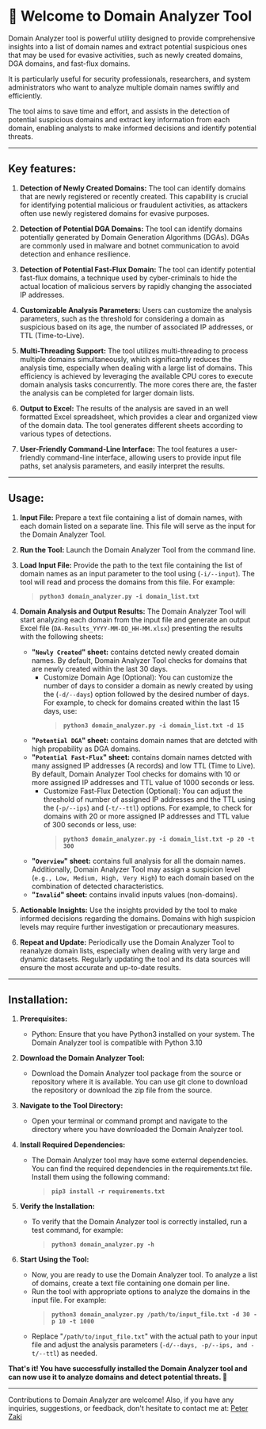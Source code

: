 # 👋 Welcome to Domain Analyzer Tool

Domain Analyzer tool is powerful utility designed to provide comprehensive insights into a list of domain names and extract potential suspicious ones that may be used for evasive activities, such as newly created domains, DGA domains, and fast-flux domains.

It is particularly useful for security professionals, researchers, and system administrators who want to analyze multiple domain names swiftly and efficiently.

The tool aims to save time and effort, and assists in the detection of potential suspicious domains and extract key information from each domain, enabling analysts to make informed decisions and identify potential threats.

****
## Key features:

1. **Detection of Newly Created Domains:** The tool can identify domains that are newly registered or recently created. This capability is crucial for identifying potential malicious or fraudulent activities, as attackers often use newly registered domains for evasive purposes.

2. **Detection of Potential DGA Domains:** The tool can identify domains potentially generated by Domain Generation Algorithms (DGAs). DGAs are commonly used in malware and botnet communication to avoid detection and enhance resilience.

3. **Detection of Potential Fast-Flux Domain:** The tool can identify potential fast-flux domains, a technique used by cyber-criminals to hide the actual location of malicious servers by rapidly changing the associated IP addresses.

5. **Customizable Analysis Parameters:** Users can customize the analysis parameters, such as the threshold for considering a domain as suspicious based on its age, the number of associated IP addresses, or TTL (Time-to-Live).

6. **Multi-Threading Support:** The tool utilizes multi-threading to process multiple domains simultaneously, which significantly reduces the analysis time, especially when dealing with a large list of domains. This efficiency is achieved by leveraging the available CPU cores to execute domain analysis tasks concurrently. The more cores there are, the faster the analysis can be completed for larger domain lists.

7. **Output to Excel:** The results of the analysis are saved in an well formatted Excel spreadsheet, which provides a clear and organized view of the domain data. The tool generates different sheets according to various types of detections.

8. **User-Friendly Command-Line Interface:** The tool features a user-friendly command-line interface, allowing users to provide input file paths, set analysis parameters, and easily interpret the results.

****
## Usage:

1. **Input File:** Prepare a text file containing a list of domain names, with each domain listed on a separate line. This file will serve as the input for the Domain Analyzer Tool.

2. **Run the Tool:** Launch the Domain Analyzer Tool from the command line.

3. **Load Input File:** Provide the path to the text file containing the list of domain names as an input parameter to the tool using (`-i/--input`). The tool will read and process the domains from this file. For example:
     > **`python3 domain_analyzer.py -i domain_list.txt`**

5. **Domain Analysis and Output Results:** The Domain Analyzer Tool will start analyzing each domain from the input file and generate an output Excel file (`DA-Results_YYYY-MM-DD_HH-MM.xlsx`) presenting the results with the following sheets:
   * **"`Newly Created`" sheet:** contains detcted newly created domain names. By default, Domain Analyzer Tool checks for domains that are newly created within the last 30 days.
     * Customize Domain Age (Optional): You can customize the number of days to consider a domain as newly created by using the (`-d/--days`) option followed by the desired number of days. For example, to check for domains created within the last 15 days, use:
       > **`python3 domain_analyzer.py -i domain_list.txt -d 15`**
   * **"`Potential DGA`" sheet:** contains domain names that are detcted with high propability as DGA domains.
   * **"`Potential Fast-Flux`" sheet:** contains domain names detcted with many assigned IP addresses (A records) and low TTL (Time to Live). By default, Domain Analyzer Tool checks for domains with 10 or more assigned IP addresses and TTL value of 1000 seconds or less.
     * Customize Fast-Flux Detection (Optional): You can adjust the threshold of number of assigned IP addresses and the TTL using the (`-p/--ips`) and (`-t/--ttl`) options. For example, to check for domains with 20 or more assigned IP addresses and TTL value of 300 seconds or less, use:
       > **`python3 domain_analyzer.py -i domain_list.txt -p 20 -t 300`**
   * **"`Overview`" sheet:** contains full analysis for all the domain names. Additionally, Domain Analyzer Tool may assign a suspicion level (`e.g., Low, Medium, High, Very High`) to each domain based on the combination of detected characteristics.
   * **"`Invalid`" sheet:** contains invalid inputs values (non-domains).

6. **Actionable Insights:** Use the insights provided by the tool to make informed decisions regarding the domains. Domains with high suspicion levels may require further investigation or precautionary measures.

7. **Repeat and Update:** Periodically use the Domain Analyzer Tool to reanalyze domain lists, especially when dealing with very large and dynamic datasets. Regularly updating the tool and its data sources will ensure the most accurate and up-to-date results.

****
## Installation:

1. **Prerequisites:**
   * Python: Ensure that you have Python3 installed on your system. The Domain Analyzer tool is compatible with Python 3.10

2. **Download the Domain Analyzer Tool:**
   * Download the Domain Analyzer tool package from the source or repository where it is available. You can use git clone to download the repository or download the zip file from the source.

3. **Navigate to the Tool Directory:**
   * Open your terminal or command prompt and navigate to the directory where you have downloaded the Domain Analyzer tool.
  
4. **Install Required Dependencies:**
   * The Domain Analyzer tool may have some external dependencies. You can find the required dependencies in the requirements.txt file. Install them using the following command:
     > **`pip3 install -r requirements.txt`**

5. **Verify the Installation:**
   * To verify that the Domain Analyzer tool is correctly installed, run a test command, for example:
     > **`python3 domain_analyzer.py -h`**

6. **Start Using the Tool:**
   * Now, you are ready to use the Domain Analyzer tool. To analyze a list of domains, create a text file containing one domain per line.
   * Run the tool with appropriate options to analyze the domains in the input file. For example:
     > **`python3 domain_analyzer.py /path/to/input_file.txt -d 30 -p 10 -t 1000`**
   * Replace "`/path/to/input_file.txt`" with the actual path to your input file and adjust the analysis parameters (`-d/--days, -p/--ips, and -t/--ttl`) as needed.

**That's it! You have successfully installed the Domain Analyzer tool and can now use it to analyze domains and detect potential threats. 💪**

****

Contributions to Domain Analyzer are welcome!
Also, if you have any inquiries, suggestions, or feedback, don't hesitate to contact me at: [Peter Zaki](https://www.linkedin.com/in/peterzaki/)



